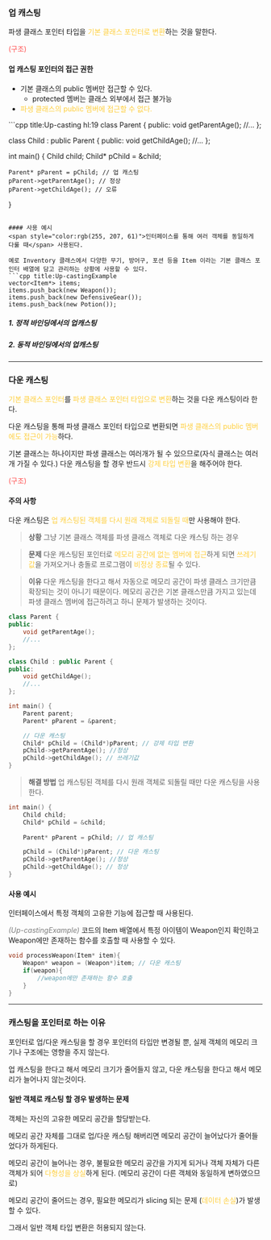 ### 업 캐스팅
파생 클래스 포인터 타입을 <span style="color:rgb(255, 207, 61)">기본 클래스 포인터로 변환</span>하는 것을 말한다.

<span style="color:rgb(255, 82, 82)">(구조)</span>

#### 업 캐스팅 포인터의 접근 권한
- 기본 클래스의 public 멤버만 접근할 수 있다.
	- protected 멤버는 클래스 외부에서 접근 불가능
- <span style="color:rgb(255, 207, 61)">파생 클래스의 public 멤버에 접근할 수 없다.
</span>
```cpp title:Up-casting hl:19
class Parent {     
public: 
	void getParentAge();
	//... 
};

class Child : public Parent {
public:
	void getChildAge();
	//...
};

int main() {
	Child child;
	Child* pChild = &child;

	Parent* pParent = pChild; // 업 캐스팅
	pParent->getParentAge(); // 정상
	pParent->getChildAge(); // 오류
}
```

#### 사용 예시
<span style="color:rgb(255, 207, 61)">인터페이스를 통해 여러 객체를 동일하게 다룰 때</span> 사용된다.

예로 Inventory 클래스에서 다양한 무기, 방어구, 포션 등을 Item 이라는 기본 클래스 포인터 배열에 담고 관리하는 상황에 사용할 수 있다.
```cpp title:Up-castingExample
vector<Item*> items; 
items.push_back(new Weapon());
items.push_back(new DefensiveGear());
items.push_back(new Potion());
```

##### 1. 정적 바인딩에서의 업캐스팅
##### 2. 동적 바인딩에서의 업캐스팅
---
### 다운 캐스팅
<span style="color:rgb(255, 207, 61)">기본 클래스 포인터</span>를 <span style="color:rgb(255, 207, 61)">파생 클래스 포인터 타입으로 변환</span>하는 것을 다운 캐스팅이라 한다.

다운 캐스팅을 통해 파생 클래스 포인터 타입으로 변환되면 <span style="color:rgb(255, 207, 61)">파생 클래스의 public 멤버에도 접근이 가능</span>하다.

기본 클래스는 하나이지만 파생 클래스는 여러개가 될 수 있으므로(자식 클래스는 여러개 가질 수 있다.) 다운 캐스팅을 할 경우 반드시 <span style="color:rgb(255, 207, 61)">강제 타입 변환</span>을 해주어야 한다.

<span style="color:rgb(255, 82, 82)">(구조)</span>

#### 주의 사항
다운 캐스팅은 <span style="color:rgb(255, 207, 61)">업 캐스팅된 객체를 다시 원래 객체로 되돌릴 때</span>만 사용해야 한다. 

>**상황**
그냥 기본 클래스 객체를 파생 클래스 객체로 다운 캐스팅 하는 경우

>**문제**
다운 캐스팅된 포인터로 <span style="color:rgb(255, 207, 61)">메모리 공간에 없는 멤버에 접근</span>하게 되면 <span style="color:rgb(255, 207, 61)">쓰레기값</span>을 가져오거나 충돌로 프로그램이 <span style="color:rgb(255, 207, 61)">비정상 종료</span>될 수 있다.

> **이유**
>  다운 캐스팅을 한다고 해서 자동으로 메모리 공간이 파생 클래스 크기만큼 확장되는 것이 아니기 때문이다. 메모리 공간은 기본 클래스만큼 가지고 있는데 파생 클래스 멤버에 접근하려고 하니 문제가 발생하는 것이다.
```cpp title:Down-castingError hl:20
class Parent {   
public:
	void getParentAge();
	//...
};

class Child : public Parent {
public:
	void getChildAge();
	//...
};

int main() {
	Parent parent;
	Parent* pParent = &parent;

	// 다운 캐스팅
	Child* pChild = (Child*)pParent; // 강제 타입 변환
	pChild->getParentAge(); //정상
	pChild->getChildAge(); // 쓰레기값
}
```

>**해결 방법**
업 캐스팅된 객체를 다시 원래 객체로 되돌릴 때만 다운 캐스팅을 사용한다.
```cpp hl:9 title:Up/DownCasting
int main() { 
	Child child;
	Child* pChild = &child;
	 
	Parent* pParent = pChild; // 업 캐스팅

	pChild = (Child*)pParent; // 다운 캐스팅
	pChild->getParentAge(); //정상
	pChild->getChildAge(); // 정상
}
```

#### 사용 예시
인터페이스에서 특정 객체의 고유한 기능에 접근할 때 사용된다.

*<span style="color:rgb(125, 125, 125)">(Up-castingExample)</span>* 코드의 Item 배열에서 특정 아이템이 Weapon인지 확인하고 Weapon에만 존재하는 함수를 호출할 때 사용할 수 있다.
```cpp
void processWeapon(Item* item){
	Weapon* weapon = (Weapon*)item; // 다운 캐스팅
	if(weapon){
		//weapon에만 존재하는 함수 호출
	}
}
```

---
### 캐스팅을 포인터로 하는 이유
포인터로 업/다운 캐스팅을 할 경우 포인터의 타입만 변경될 뿐, 실제 객체의 메모리 크기나 구조에는 영향을 주지 않는다.

업 캐스팅을 한다고 해서 메모리 크기가 줄어들지 않고, 다운 캐스팅을 한다고 해서 메모리가 늘어나지 않는것이다.

#### 일반 객체로 캐스팅 할 경우 발생하는 문제 
객체는 자신의 고유한 메모리 공간을 할당받는다. 

메모리 공간 자체를 그대로 업/다운 캐스팅 해버리면 메모리 공간이 늘어났다가 줄어들었다가 하게된다. 

메모리 공간이 늘어나는 경우, 불필요한 메모리 공간을 가지게 되거나 객체 자체가 다른 객체가 되어 <span style="color:rgb(255, 207, 61)">다형성을 상실</span>하게 된다. (메모리 공간이 다른 객체와 동일하게 변하였으므로)

메모리 공간이 줄어드는 경우, 필요한 메모리가 slicing 되는 문제 (<span style="color:rgb(255, 207, 61)">데이터 손실</span>)가 발생할 수 있다.

그래서 일반 객체 타입 변환은 허용되지 않는다.